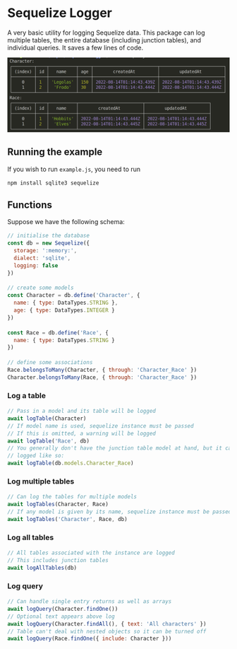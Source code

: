# Sequelize Logger

A very basic utility for logging Sequelize data. This package can log multiple tables, the entire database (including junction tables), and individual queries. It saves a few lines of code.

![Some example tables](./example.png)

## Running the example

If you wish to run `example.js`, you need to run
```bash
npm install sqlite3 sequelize
```

## Functions

Suppose we have the following schema:

```js
// initialise the database
const db = new Sequelize({
  storage: ':memory:',
  dialect: 'sqlite',
  logging: false
})

// create some models
const Character = db.define('Character', {
  name: { type: DataTypes.STRING },
  age: { type: DataTypes.INTEGER }
})

const Race = db.define('Race', {
  name: { type: DataTypes.STRING }
})

// define some associations
Race.belongsToMany(Character, { through: 'Character_Race' })
Character.belongsToMany(Race, { through: 'Character_Race' })
```

### Log a table

```js
// Pass in a model and its table will be logged
await logTable(Character)
// If model name is used, sequelize instance must be passed
// If this is omitted, a warning will be logged
await logTable('Race', db)
// You generally don't have the junction table model at hand, but it can be
// logged like so:
await logTable(db.models.Character_Race)
```

### Log multiple tables

```js
// Can log the tables for multiple models
await logTables(Character, Race)
// If any model is given by its name, sequelize instance must be passed
await logTables('Character', Race, db)
```
### Log all tables

```js
// All tables associated with the instance are logged
// This includes junction tables
await logAllTables(db)
```

### Log query

```js
// Can handle single entry returns as well as arrays
await logQuery(Character.findOne())
// Optional text appears above log
await logQuery(Character.findAll(), { text: 'All characters' })
// Table can't deal with nested objects so it can be turned off
await logQuery(Race.findOne({ include: Character }))
```
